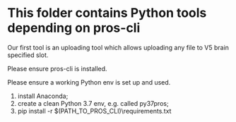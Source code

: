 # This folder contains Python tools depending on pros-cli

Our first tool is an uploading tool which allows uploading any file to V5 brain specified slot.

Please ensure pros-cli is installed.

Please ensure a working Python env is set up and used. 
1) install Anaconda;
2) create a clean Python 3.7 env, e.g. called py37pros;
3) pip install -r $(PATH_TO_PROS_CLI)\requirements.txt 